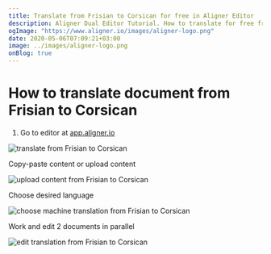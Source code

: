 ```yaml
---
title: Translate from Frisian to Corsican for free in Aligner Editor
description: Aligner Dual Editor Tutorial. How to translate for free from Frisian to Corsican. Aligner is multilingual document management platform. 
ogImage: "https://www.aligner.io/images/aligner-logo.png"
date: 2020-05-06T07:09:21+03:00
image: ../images/aligner-logo.png
onBlog: true
---
```


# How to translate document from Frisian to Corsican

1. Go to editor at [app.aligner.io](https://app.aligner.io "Aligner App web page")

![translate from Frisian to Corsican](../aligner-blank-editor.png "translate from Frisian to Corsican")

Copy-paste content or upload content

![upload content from Frisian to Corsican](../aligner-uploaded-document.png "upload content from Frisian to Corsican")

Choose desired language

![choose machine translation from Frisian to Corsican](../aligner-language-dropdown.png "choose machine translation from Frisian to Corsican")

Work and edit 2 documents in parallel

![edit translation from Frisian to Corsican](../aligner-double-sitded-editor.png "edit translation from Frisian to Corsican")

